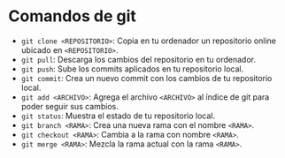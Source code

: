 # Comandos de git

* `git clone <REPOSITORIO>`: Copia en tu ordenador un repositorio online ubicado en `<REPOSITORIO>`.
* `git pull`: Descarga los cambios del repositorio en tu ordenador.
* `git push`: Sube los commits aplicados en tu repositorio local.
* `git commit`: Crea un nuevo commit con los cambios de tu repositorio local.
* `git add <ARCHIVO>`: Agrega el archivo `<ARCHIVO>` al índice de git para poder seguir sus cambios.
* `git status`: Muestra el estado de tu repositorio local.
* `git branch <RAMA>`: Crea una nueva rama con el nombre `<RAMA>`.
* `git checkout <RAMA>`: Cambia a la rama con nombre `<RAMA>`.
* `git merge <RAMA>`: Mezcla la rama actual con la rama `<RAMA>`.
